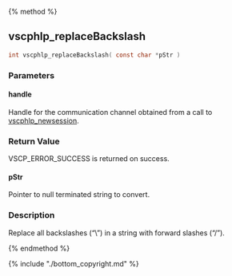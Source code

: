 
{% method %}
## vscphlp_replaceBackslash

```c
int vscphlp_replaceBackslash( const char *pStr )
```

### Parameters

#### handle
Handle for the communication channel obtained from a call to [vscphlp_newsession](vscphlp_newsession.md).

### Return Value
VSCP_ERROR_SUCCESS is returned on success.

#### pStr
Pointer to null terminated string to convert.


### Description
Replace all backslashes (“\”) in a string with forward slashes (“/”). 


{% endmethod %}

{% include "./bottom_copyright.md" %}



